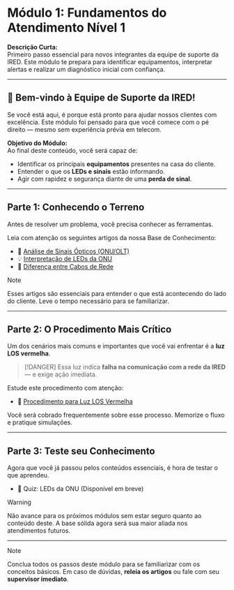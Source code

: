 # Módulo 1: Fundamentos do Atendimento Nível 1

**Descrição Curta:**  
Primeiro passo essencial para novos integrantes da equipe de suporte da IRED. Este módulo te prepara para identificar equipamentos, interpretar alertas e realizar um diagnóstico inicial com confiança.

---

## 👋 Bem-vindo à Equipe de Suporte da IRED!

Se você está aqui, é porque está pronto para ajudar nossos clientes com excelência. Este módulo foi pensado para que você comece com o pé direito — mesmo sem experiência prévia em telecom.

**Objetivo do Módulo:**  
Ao final deste conteúdo, você será capaz de:

- Identificar os principais **equipamentos** presentes na casa do cliente.
- Entender o que os **LEDs e sinais** estão informando.
- Agir com rapidez e segurança diante de uma **perda de sinal**.

---

## Parte 1: Conhecendo o Terreno

Antes de resolver um problema, você precisa conhecer as ferramentas.

Leia com atenção os seguintes artigos da nossa Base de Conhecimento:

- 📶 [Análise de Sinais Ópticos (ONU/OLT)](link_artigo_analise_sinais)
- 💡 [Interpretação de LEDs da ONU](link_artigo_leds_onu)
- 🔌 [Diferença entre Cabos de Rede](link_artigo_cabos_rede)

> [!NOTE]
> Esses artigos são essenciais para entender o que está acontecendo do lado do cliente. Leve o tempo necessário para se familiarizar.

---

## Parte 2: O Procedimento Mais Crítico

Um dos cenários mais comuns e importantes que você vai enfrentar é a **luz LOS vermelha**.

> [!DANGER]
> Essa luz indica **falha na comunicação com a rede da IRED** — e exige ação imediata.

Estude este procedimento com atenção:

- 🚨 [Procedimento para Luz LOS Vermelha](link_artigo_los_vermelha)

Você será cobrado frequentemente sobre esse processo. Memorize o fluxo e pratique simulações.

---

## Parte 3: Teste seu Conhecimento

Agora que você já passou pelos conteúdos essenciais, é hora de testar o que aprendeu.

- 🧠 Quiz: LEDs da ONU (Disponível em breve)

> [!WARNING]
> Não avance para os próximos módulos sem estar seguro quanto ao conteúdo deste. A base sólida agora será sua maior aliada nos atendimentos futuros.

---

> [!NOTE]
> Conclua todos os passos deste módulo para se familiarizar com os conceitos básicos. Em caso de dúvidas, **releia os artigos** ou fale com seu **supervisor imediato**.